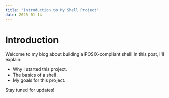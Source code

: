 ```yaml
---
title: "Introduction to My Shell Project"
date: 2025-01-14
---
```


# Introduction

Welcome to my blog about building a POSIX-compliant shell! In this post, I'll explain:

- Why I started this project.
- The basics of a shell.
- My goals for this project.

Stay tuned for updates!
